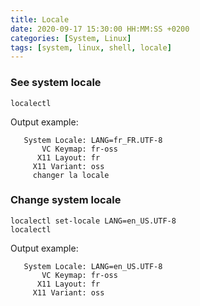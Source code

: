 ```yaml
---
title: Locale
date: 2020-09-17 15:30:00 HH:MM:SS +0200
categories: [System, Linux]
tags: [system, linux, shell, locale]
---
```


### See system locale
```shell
localectl
```
Output example:
```
   System Locale: LANG=fr_FR.UTF-8
       VC Keymap: fr-oss
      X11 Layout: fr
     X11 Variant: oss
	 changer la locale
```
### Change system locale
```shell
localectl set-locale LANG=en_US.UTF-8
localectl
```
Output example:
```
   System Locale: LANG=en_US.UTF-8
       VC Keymap: fr-oss
      X11 Layout: fr
     X11 Variant: oss
```